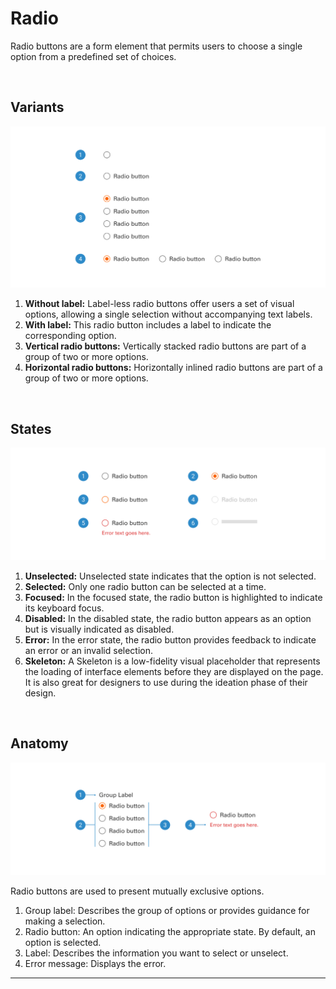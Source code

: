 # Radio

Radio buttons are a form element that permits users to choose a single option from a predefined set of choices.

<br>

## Variants

<img src="../../assets/images/components/radio-variants.jpg" alt="accordion-variants" width="752"/>

1. <b>Without label:</b> Label-less radio buttons offer users a set of visual options, allowing a single selection without accompanying text labels.
2. <b>With label:</b> This radio button includes a label to indicate the corresponding option.
3. <b>Vertical radio buttons:</b> Vertically stacked radio buttons are part of a group of two or more options.
4. <b>Horizontal radio buttons:</b> Horizontally inlined radio buttons are part of a group of two or more options.

<br>

## States

<img src="../../assets/images/components/radio-states.jpg" alt="accordion-states" width="752"/>

1. <b>Unselected:</b> Unselected state indicates that the option is not selected.
2. <b>Selected:</b> Only one radio button can be selected at a time.
3. <b>Focused:</b> In the focused state, the radio button is highlighted to indicate its keyboard focus.
4. <b>Disabled:</b> In the disabled state, the radio button appears as an option but is visually indicated as disabled.
5. <b>Error:</b> In the error state, the radio button provides feedback to indicate an error or an invalid selection.
6. <b>Skeleton:</b> A Skeleton is a low-fidelity visual placeholder that represents the loading of interface elements before they are displayed on the page. It is also great for designers to use during the ideation phase of their design.

<br>

## Anatomy

<img src="../../assets/images/components/radio-anatomy.jpg" alt="accordion-anatomy" width="752"/>

Radio buttons are used to present mutually exclusive options.

1. Group label: Describes the group of options or provides guidance for making a selection.
2. Radio button: An option indicating the appropriate state. By default, an option is selected.
3. Label: Describes the information you want to select or unselect.
4. Error message: Displays the error.


___


